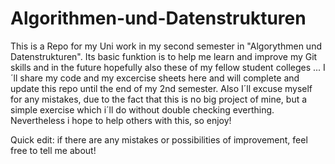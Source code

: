 # Algorithmen-und-Datenstrukturen
This is a Repo for my Uni work in my second semester in "Algorythmen und Datenstrukturen".
Its basic funktion is to help me learn and improve my Git skills and in the future hopefully also these of my fellow student colleges ...
I´ll share my code and my excercise sheets here and will complete and update this repo until the end of my 2nd semester.
Also I´ll excuse myself for any mistakes, due to the fact that this is no big project of mine, but a simple exercise which i´ll do without double checking everthing.
Nevertheless i hope to help others with this, so enjoy!

Quick edit: if there are any mistakes or possibilities of improvement, feel free to tell me about!
